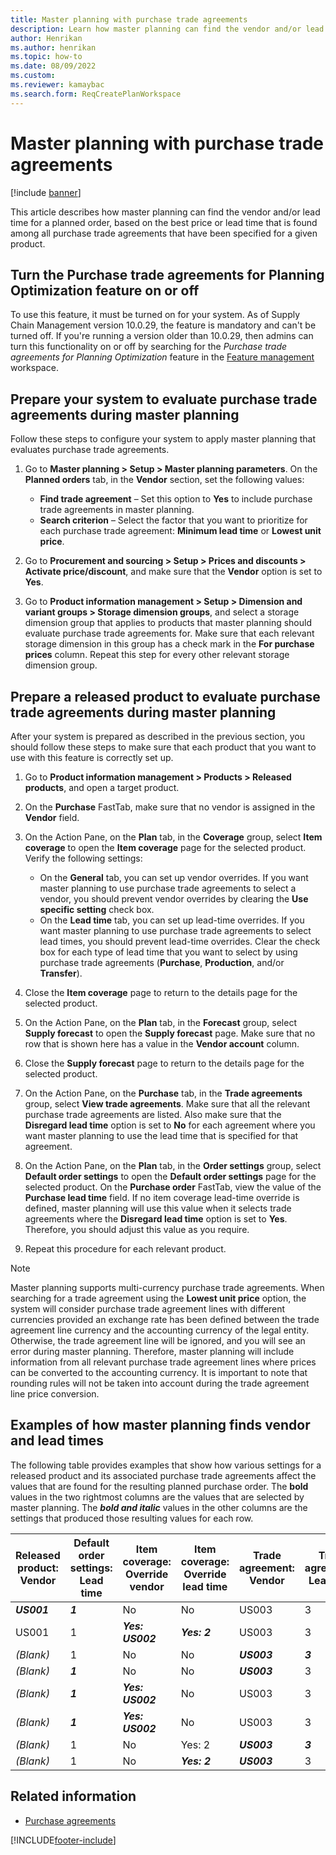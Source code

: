 ```yaml
---
title: Master planning with purchase trade agreements
description: Learn how master planning can find the vendor and/or lead time for a planned order, based on the best price or lead time that is found in purchase trade agreements.
author: Henrikan
ms.author: henrikan
ms.topic: how-to
ms.date: 08/09/2022
ms.custom: 
ms.reviewer: kamaybac
ms.search.form: ReqCreatePlanWorkspace
---
```


# Master planning with purchase trade agreements

[!include [banner](../../includes/banner.md)]

This article describes how master planning can find the vendor and/or lead time for a planned order, based on the best price or lead time that is found among all purchase trade agreements that have been specified for a given product.

## Turn the Purchase trade agreements for Planning Optimization feature on or off

To use this feature, it must be turned on for your system. As of Supply Chain Management version 10.0.29, the feature is mandatory and can't be turned off. If you're running a version older than 10.0.29, then admins can turn this functionality on or off by searching for the *Purchase trade agreements for Planning Optimization* feature in the [Feature management](../../../fin-ops-core/fin-ops/get-started/feature-management/feature-management-overview.md) workspace.

## Prepare your system to evaluate purchase trade agreements during master planning

Follow these steps to configure your system to apply master planning that evaluates purchase trade agreements.

1. Go to **Master planning \> Setup \> Master planning parameters**. On the **Planned orders** tab, in the **Vendor** section, set the following values:

    - **Find trade agreement** – Set this option to **Yes** to include purchase trade agreements in master planning.
    - **Search criterion** – Select the factor that you want to prioritize for each purchase trade agreement: **Minimum lead time** or **Lowest unit price**.

1. Go to **Procurement and sourcing \> Setup \> Prices and discounts \> Activate price/discount**, and make sure that the **Vendor** option is set to **Yes**.
1. Go to **Product information management \> Setup \> Dimension and variant groups \> Storage dimension groups**, and select a storage dimension group that applies to products that master planning should evaluate purchase trade agreements for. Make sure that each relevant storage dimension in this group has a check mark in the **For purchase prices** column. Repeat this step for every other relevant storage dimension group.

## Prepare a released product to evaluate purchase trade agreements during master planning

After your system is prepared as described in the previous section, you should follow these steps to make sure that each product that you want to use with this feature is correctly set up.

1. Go to **Product information management \> Products \> Released products**, and open a target product.
1. On the **Purchase** FastTab, make sure that no vendor is assigned in the **Vendor** field.
1. On the Action Pane, on the **Plan** tab, in the **Coverage** group, select **Item coverage** to open the **Item coverage** page for the selected product. Verify the following settings:

    - On the **General** tab, you can set up vendor overrides. If you want master planning to use purchase trade agreements to select a vendor, you should prevent vendor overrides by clearing the **Use specific setting** check box.
    - On the **Lead time** tab, you can set up lead-time overrides. If you want master planning to use purchase trade agreements to select lead times, you should prevent lead-time overrides. Clear the check box for each type of lead time that you want to select by using purchase trade agreements (**Purchase**, **Production**, and/or **Transfer**).

1. Close the **Item coverage** page to return to the details page for the selected product.
1. On the Action Pane, on the **Plan** tab, in the **Forecast** group, select **Supply forecast** to open the **Supply forecast** page. Make sure that no row that is shown here has a value in the **Vendor account** column.
1. Close the **Supply forecast** page to return to the details page for the selected product.
1. On the Action Pane, on the **Purchase** tab, in the **Trade agreements** group, select **View trade agreements**. Make sure that all the relevant purchase trade agreements are listed. Also make sure that the **Disregard lead time** option is set to **No** for each agreement where you want master planning to use the lead time that is specified for that agreement.
1. On the Action Pane, on the **Plan** tab, in the **Order settings** group, select **Default order settings** to open the **Default order settings** page for the selected product. On the **Purchase order** FastTab, view the value of the **Purchase lead time** field. If no item coverage lead-time override is defined, master planning will use this value when it selects trade agreements where the **Disregard lead time** option is set to **Yes**. Therefore, you should adjust this value as you require.
1. Repeat this procedure for each relevant product.

> [!NOTE]
> Master planning supports multi-currency purchase trade agreements. When searching for a trade agreement using the **Lowest unit price** option, the system will consider purchase trade agreement lines with different currencies provided an exchange rate has been defined between the trade agreement line currency and the accounting currency of the legal entity. Otherwise, the trade agreement line will be ignored, and you will see an error during master planning. Therefore, master planning will include information from all relevant purchase trade agreement lines where prices can be converted to the accounting currency. It is important to note that rounding rules will not be taken into account during the trade agreement line price conversion.

## Examples of how master planning finds vendor and lead times

The following table provides examples that show how various settings for a released product and its associated purchase trade agreements affect the values that are found for the resulting planned purchase order. The **bold** values in the two rightmost columns are the values that are selected by master planning. The ***bold and italic*** values in the other columns are the settings that produced those resulting values for each row.

| Released product: Vendor | Default order settings: Lead time | Item coverage: Override vendor | Item coverage: Override lead time | Trade agreement: Vendor | Trade agreement: Lead time | Trade agreement: Disregard lead time | Resulting vendor | Resulting lead time |
| --- | --- | --- | --- | --- | --- | --- | --- | --- |
| ***US001*** | ***1*** | No | No | US003 | 3 | No | **US001** | **1** |
| US001 | 1 | ***Yes: US002*** | ***Yes: 2*** | US003 | 3 | No | **US002** | **2** |
| *(Blank)* | 1 | No | No | ***US003*** | ***3*** | No | **US003** | **3** |
| *(Blank)* | ***1*** | No | No | ***US003*** | 3 | Yes | **US003** | **1** |
| *(Blank)* | ***1*** | ***Yes: US002*** | No | US003 | 3 | No | **US002** | **1** |
| *(Blank)* | ***1*** | ***Yes: US002*** | No | US003 | 3 | No | **US002** | **1** |
| *(Blank)* | 1 | No | Yes: 2 | ***US003*** | ***3*** | No | **US003** | **3** |
| *(Blank)* | 1 | No | ***Yes: 2*** | ***US003*** | 3 | Yes | **US003** | **2** |

## Related information

- [Purchase agreements](../../procurement/purchase-agreements.md)


[!INCLUDE[footer-include](../../../includes/footer-banner.md)]
